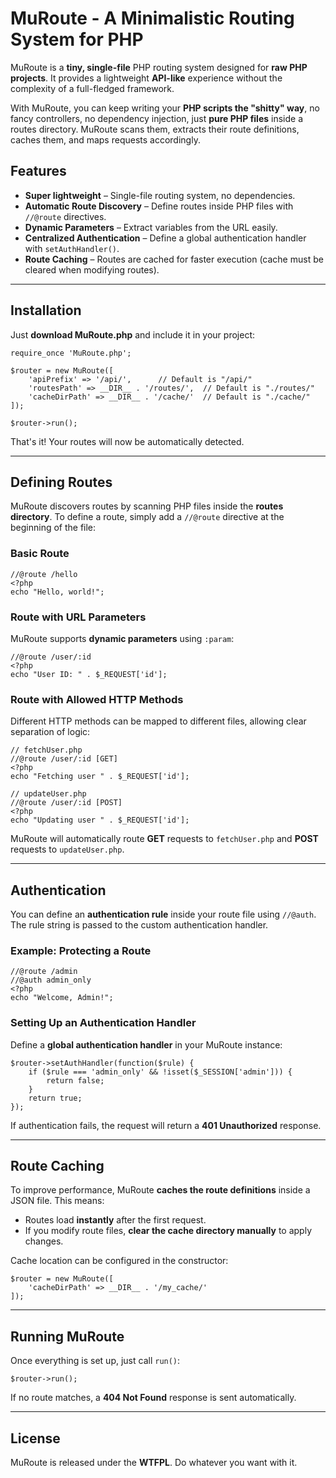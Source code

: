 # MuRoute - A Minimalistic Routing System for PHP

MuRoute is a **tiny, single-file** PHP routing system designed for **raw PHP projects**. It provides a lightweight **API-like** experience without the complexity of a full-fledged framework.

With MuRoute, you can keep writing your **PHP scripts the "shitty" way**, no fancy controllers, no dependency injection, just **pure PHP files** inside a routes directory. MuRoute scans them, extracts their route definitions, caches them, and maps requests accordingly.

## Features
- **Super lightweight** – Single-file routing system, no dependencies.
- **Automatic Route Discovery** – Define routes inside PHP files with `//@route` directives.
- **Dynamic Parameters** – Extract variables from the URL easily.
- **Centralized Authentication** – Define a global authentication handler with `setAuthHandler()`.
- **Route Caching** – Routes are cached for faster execution (cache must be cleared when modifying routes).

---

## Installation

Just **download MuRoute.php** and include it in your project:

```
require_once 'MuRoute.php';

$router = new MuRoute([
    'apiPrefix' => '/api/',      // Default is "/api/"
    'routesPath' => __DIR__ . '/routes/',  // Default is "./routes/"
    'cacheDirPath' => __DIR__ . '/cache/'  // Default is "./cache/"
]);

$router->run();
```

That's it! Your routes will now be automatically detected.

---

## Defining Routes

MuRoute discovers routes by scanning PHP files inside the **routes directory**. To define a route, simply add a `//@route` directive at the beginning of the file:

### Basic Route
```
//@route /hello
<?php
echo "Hello, world!";
```

### Route with URL Parameters
MuRoute supports **dynamic parameters** using `:param`:

```
//@route /user/:id
<?php
echo "User ID: " . $_REQUEST['id'];
```

### Route with Allowed HTTP Methods
Different HTTP methods can be mapped to different files, allowing clear separation of logic:

```
// fetchUser.php
//@route /user/:id [GET]
<?php
echo "Fetching user " . $_REQUEST['id'];
```

```
// updateUser.php
//@route /user/:id [POST]
<?php
echo "Updating user " . $_REQUEST['id'];
```

MuRoute will automatically route **GET** requests to `fetchUser.php` and **POST** requests to `updateUser.php`.

---

## Authentication

You can define an **authentication rule** inside your route file using `//@auth`. The rule string is passed to the custom authentication handler.

### Example: Protecting a Route
```
//@route /admin
//@auth admin_only
<?php
echo "Welcome, Admin!";
```

### Setting Up an Authentication Handler
Define a **global authentication handler** in your MuRoute instance:

```
$router->setAuthHandler(function($rule) {
    if ($rule === 'admin_only' && !isset($_SESSION['admin'])) {
        return false;
    }
    return true;
});
```

If authentication fails, the request will return a **401 Unauthorized** response.

---

## Route Caching

To improve performance, MuRoute **caches the route definitions** inside a JSON file. This means:
- Routes load **instantly** after the first request.
- If you modify route files, **clear the cache directory manually** to apply changes.

Cache location can be configured in the constructor:

```
$router = new MuRoute([
    'cacheDirPath' => __DIR__ . '/my_cache/'
]);
```

---

## Running MuRoute

Once everything is set up, just call `run()`:

```
$router->run();
```

If no route matches, a **404 Not Found** response is sent automatically.

---

## License

MuRoute is released under the **WTFPL**. Do whatever you want with it.
